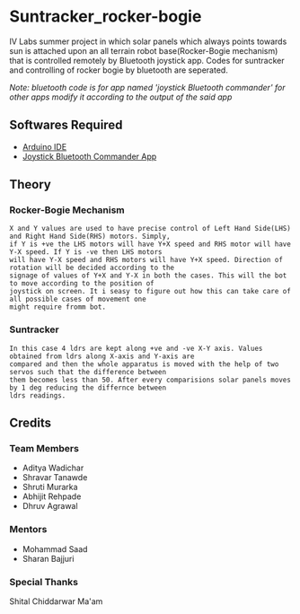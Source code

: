 # Suntracker_rocker-bogie
IV Labs summer project in which solar panels which always points towards sun is attached upon an all terrain robot base(Rocker-Bogie mechanism) that is controlled remotely by Bluetooth joystick app.
Codes for suntracker and controlling of rocker bogie by bluetooth are seperated.


*Note: bluetooth code is for app named 'joystick Bluetooth commander' for other apps modify it according to the output of the said app*

## Softwares Required
  * [Arduino IDE](https://www.arduino.cc/en/Main/Software)
  * [Joystick Bluetooth Commander App](https://play.google.com/store/apps/details?id=org.projectproto.btjoystick&hl=en)
  
## Theory

  ### Rocker-Bogie Mechanism
    X and Y values are used to have precise control of Left Hand Side(LHS) and Right Hand Side(RHS) motors. Simply,
    if Y is +ve the LHS motors will have Y+X speed and RHS motor will have Y-X speed. If Y is -ve then LHS motors 
    will have Y-X speed and RHS motors will have Y+X speed. Direction of rotation will be decided according to the
    signage of values of Y+X and Y-X in both the cases. This will the bot to move according to the position of 
    joystick on screen. It i seasy to figure out how this can take care of all possible cases of movement one 
    might require fromm bot.
    
  ### Suntracker
    In this case 4 ldrs are kept along +ve and -ve X-Y axis. Values obtained from ldrs along X-axis and Y-axis are
    compared and then the whole apparatus is moved with the help of two servos such that the difference between 
    them becomes less than 50. After every comparisions solar panels moves by 1 deg reducing the differnce between 
    ldrs readings.
    
## Credits
  ### Team Members
  * Aditya Wadichar
  * Shravar Tanawde
  * Shruti Murarka
  * Abhijit Rehpade
  * Dhruv Agrawal
  ### Mentors
  * Mohammad Saad
  * Sharan Bajjuri
  ### Special Thanks
  Shital Chiddarwar Ma'am
